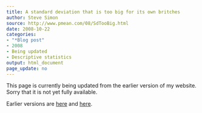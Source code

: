 ```yaml
---
title: A standard deviation that is too big for its own britches
author: Steve Simon
source: http://www.pmean.com/08/SdTooBig.html
date: 2008-10-22
categories:
- "*Blog post"
- 2008
- Being updated
- Descriptive statistics
output: html_document
page_update: no
---
```


This page is currently being updated from the earlier version of my website. Sorry that it is not yet fully available.

<!---More--->


Earlier versions are [here][sim1] and [here][sim2].

[sim1]: http://www.pmean.com/08/SdTooBig.html
[sim2]: http://new.pmean.com/sd-too-big/
